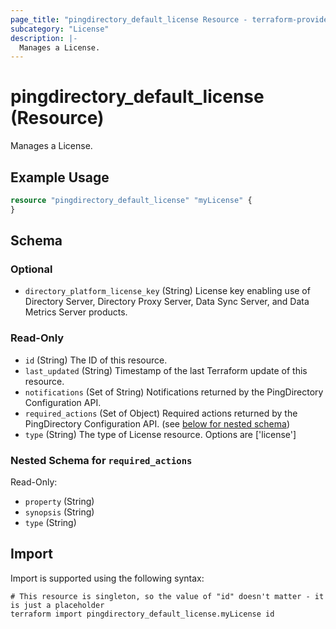 ```yaml
---
page_title: "pingdirectory_default_license Resource - terraform-provider-pingdirectory"
subcategory: "License"
description: |-
  Manages a License.
---
```


# pingdirectory_default_license (Resource)

Manages a License.

## Example Usage

```terraform
resource "pingdirectory_default_license" "myLicense" {
}
```

<!-- schema generated by tfplugindocs -->
## Schema

### Optional

- `directory_platform_license_key` (String) License key enabling use of Directory Server, Directory Proxy Server, Data Sync Server, and Data Metrics Server products.

### Read-Only

- `id` (String) The ID of this resource.
- `last_updated` (String) Timestamp of the last Terraform update of this resource.
- `notifications` (Set of String) Notifications returned by the PingDirectory Configuration API.
- `required_actions` (Set of Object) Required actions returned by the PingDirectory Configuration API. (see [below for nested schema](#nestedatt--required_actions))
- `type` (String) The type of License resource. Options are ['license']

<a id="nestedatt--required_actions"></a>
### Nested Schema for `required_actions`

Read-Only:

- `property` (String)
- `synopsis` (String)
- `type` (String)

## Import

Import is supported using the following syntax:

```shell
# This resource is singleton, so the value of "id" doesn't matter - it is just a placeholder
terraform import pingdirectory_default_license.myLicense id
```

